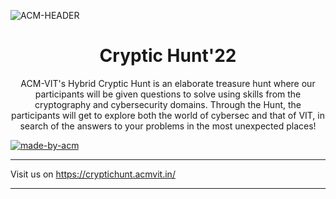 ![ACM-HEADER](https://user-images.githubusercontent.com/14032427/92643737-e6252e00-f2ff-11ea-8a51-1f1b69caba9f.png)

<h1 align="center"> Cryptic Hunt'22</h1>

<p align="center"> 
ACM-VIT's Hybrid Cryptic Hunt is an elaborate treasure hunt where our participants will be given questions to solve using skills from the cryptography and cybersecurity domains. Through the Hunt, the participants will get to explore both the world of cybersec and that of VIT, in search of the answers to your problems in the most unexpected places!
</p>

<p>
  <a href="https://acmvit.in/" target="_blank">
    <img alt="made-by-acm" src="https://img.shields.io/badge/MADE%20BY-ACM%20VIT-blue?style=for-the-badge" />
  </a>
    <!-- Uncomment the below line to add the license badge. Make sure the right license badge is reflected. -->
    <!-- <img alt="license" src="https://img.shields.io/badge/License-MIT-green.svg?style=for-the-badge" /> -->
    <!-- forks/stars/tech stack in the form of badges from https://shields.io/ -->
</p>

---

Visit us on https://cryptichunt.acmvit.in/

---



